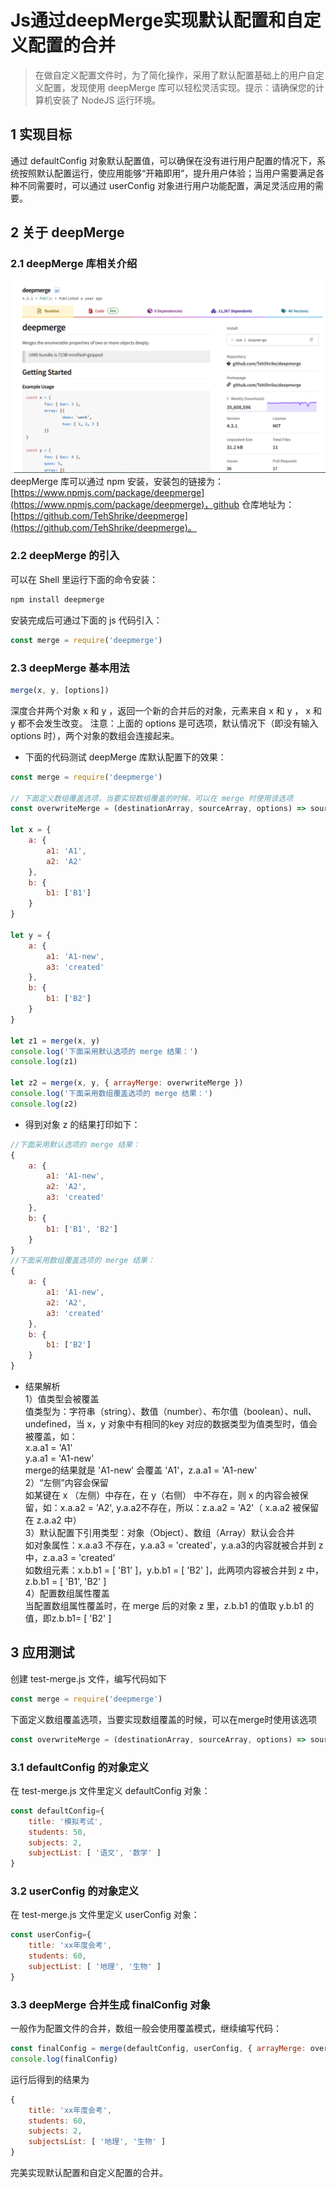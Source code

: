 # Js通过deepMerge实现默认配置和自定义配置的合并
> 在做自定义配置文件时，为了简化操作，采用了默认配置基础上的用户自定义配置，发现使用 deepMerge 库可以轻松灵活实现。提示：请确保您的计算机安装了 NodeJS 运行环境。
## 1 实现目标
通过 defaultConfig 对象默认配置值，可以确保在没有进行用户配置的情况下，系统按照默认配置运行，使应用能够“开箱即用”，提升用户体验；当用户需要满足各种不同需要时，可以通过 userConfig 对象进行用户功能配置，满足灵活应用的需要。
## 2 关于 deepMerge
### 2.1 deepMerge 库相关介绍
![deepmerge](_static/Js通过deepMerge实现默认配置和自定义配置的合并-01.jpg)
deepMerge 库可以通过 npm 安装，安装包的链接为：[https://www.npmjs.com/package/deepmerge](https://www.npmjs.com/package/deepmerge)，github 仓库地址为：[https://github.com/TehShrike/deepmerge](https://github.com/TehShrike/deepmerge)。
### 2.2 deepMerge 的引入
可以在 Shell 里运行下面的命令安装：
```bash
npm install deepmerge
```
安装完成后可通过下面的 js 代码引入：
```javascript
const merge = require('deepmerge')
```
### 2.3 deepMerge 基本用法
```javascript
merge(x, y, [options])
```
深度合并两个对象 x 和 y ，返回一个新的合并后的对象，元素来自 x 和 y ， x 和 y 都不会发生改变。
注意：上面的 options 是可选项，默认情况下（即没有输入 options 时），两个对象的数组会连接起来。
- 下面的代码测试 deepMerge 库默认配置下的效果：

```javascript
const merge = require('deepmerge')

// 下面定义数组覆盖选项，当要实现数组覆盖的时候，可以在 merge 时使用该选项
const overwriteMerge = (destinationArray, sourceArray, options) => sourceArray

let x = {
    a: {
        a1: 'A1',
        a2: 'A2'
    },
    b: {
        b1: ['B1']
    }
}

let y = {
    a: {
        a1: 'A1-new',
        a3: 'created'
    },
    b: {
        b1: ['B2']
    }
}

let z1 = merge(x, y)
console.log('下面采用默认选项的 merge 结果：')
console.log(z1)

let z2 = merge(x, y, { arrayMerge: overwriteMerge })
console.log('下面采用数组覆盖选项的 merge 结果：')
console.log(z2)
```
- 得到对象 z 的结果打印如下：

```javascript
//下面采用默认选项的 merge 结果：
{
    a: {
        a1: 'A1-new',
        a2: 'A2',
        a3: 'created'
    },
    b: {
        b1: ['B1', 'B2']
    }
}
//下面采用数组覆盖选项的 merge 结果：
{
    a: {
        a1: 'A1-new',
        a2: 'A2',
        a3: 'created'
    },
    b: {
        b1: ['B2']
    }
}
```
- 结果解析  
1）值类型会被覆盖  
值类型为：字符串（string）、数值（number）、布尔值（boolean）、null、undefined，当 x，y 对象中有相同的key 对应的数据类型为值类型时，值会被覆盖，如：  
x.a.a1 = 'A1'  
y.a.a1 = 'A1-new'  
merge的结果就是 'A1-new' 会覆盖 'A1'，z.a.a1 = 'A1-new'  
2）“左侧”内容会保留  
如某键在 x （左侧）中存在，在 y（右侧） 中不存在，则 x 的内容会被保留，如：x.a.a2 = 'A2', y.a.a2不存在，所以：z.a.a2 = 'A2'（ x.a.a2 被保留在 z.a.a2 中）  
3）默认配置下引用类型：对象（Object）、数组（Array）默认会合并  
如对象属性：x.a.a3 不存在，y.a.a3 = 'created'，y.a.a3的内容就被合并到 z 中，z.a.a3 = 'created'  
如数组元素：x.b.b1 = [ 'B1' ]，y.b.b1 = [ 'B2' ]，此两项内容被合并到 z 中，z.b.b1 = [ 'B1', 'B2' ]  
4）配置数组属性覆盖  
当配置数组属性覆盖时，在 merge 后的对象 z 里，z.b.b1 的值取 y.b.b1 的值，即z.b.b1= [ 'B2' ] 
## 3 应用测试
创建 test-merge.js 文件，编写代码如下
```javascript
const merge = require('deepmerge')
```
下面定义数组覆盖选项，当要实现数组覆盖的时候，可以在merge时使用该选项
```javascript
const overwriteMerge = (destinationArray, sourceArray, options) => sourceArray
```
### 3.1 defaultConfig 的对象定义
在 test-merge.js 文件里定义 defaultConfig 对象：
```javascript
const defaultConfig={
    title: '模拟考试',
    students: 50,
    subjects: 2,
    subjectList: [ '语文', '数学' ]
}
```
### 3.2 userConfig 的对象定义
在 test-merge.js 文件里定义 userConfig 对象：
```javascript
const userConfig={
    title: 'xx年度会考',
    students: 60,
    subjectList: [ '地理', '生物' ]
}
```
### 3.3 deepMerge 合并生成 finalConfig 对象
一般作为配置文件的合并，数组一般会使用覆盖模式，继续编写代码：
```javascript
const finalConfig = merge(defaultConfig, userConfig, { arrayMerge: overwriteMerge })
console.log(finalConfig)
```
运行后得到的结果为
```javascript
{ 
    title: 'xx年度会考', 
    students: 60, 
    subjects: 2,
    subjectsList: [ '地理', '生物' ] 
}
```
完美实现默认配置和自定义配置的合并。
